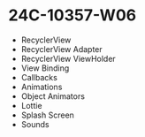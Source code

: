 # 24C-10357-W06

* RecyclerView
* RecyclerView Adapter
* RecyclerView ViewHolder
* View Binding
* Callbacks
* Animations
* Object Animators
* Lottie
* Splash Screen
* Sounds
